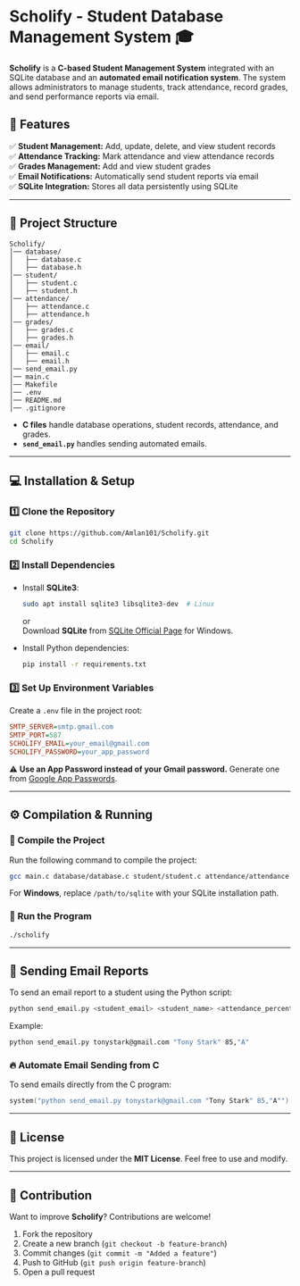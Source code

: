 # **Scholify - Student Database Management System** 🎓  

**Scholify** is a **C-based Student Management System** integrated with an SQLite database and an **automated email notification system**. The system allows administrators to manage students, track attendance, record grades, and send performance reports via email.  

## **📜 Features**
✅ **Student Management:** Add, update, delete, and view student records  
✅ **Attendance Tracking:** Mark attendance and view attendance records  
✅ **Grades Management:** Add and view student grades  
✅ **Email Notifications:** Automatically send student reports via email  
✅ **SQLite Integration:** Stores all data persistently using SQLite  

---

## **📁 Project Structure**
```
Scholify/
│── database/
│   ├── database.c
│   ├── database.h
│── student/
│   ├── student.c
│   ├── student.h
│── attendance/
│   ├── attendance.c
│   ├── attendance.h
│── grades/
│   ├── grades.c
│   ├── grades.h
│── email/
│   ├── email.c
│   ├── email.h
│── send_email.py
│── main.c
│── Makefile
│── .env
│── README.md
│── .gitignore
```
- **C files** handle database operations, student records, attendance, and grades.  
- **`send_email.py`** handles sending automated emails. 
---

## **💻 Installation & Setup**
### **1️⃣ Clone the Repository**
```bash
git clone https://github.com/Amlan101/Scholify.git
cd Scholify
```

### **2️⃣ Install Dependencies**
- Install **SQLite3**:
  ```bash
  sudo apt install sqlite3 libsqlite3-dev  # Linux
  ```
  or  
  Download **SQLite** from [SQLite Official Page](https://www.sqlite.org/download.html) for Windows.  

- Install Python dependencies:
  ```bash
  pip install -r requirements.txt
  ```

### **3️⃣ Set Up Environment Variables**
Create a `.env` file in the project root:
```ini
SMTP_SERVER=smtp.gmail.com
SMTP_PORT=587
SCHOLIFY_EMAIL=your_email@gmail.com
SCHOLIFY_PASSWORD=your_app_password
```
⚠️ **Use an App Password instead of your Gmail password.** Generate one from [Google App Passwords](https://myaccount.google.com/apppasswords).

---

## **⚙️ Compilation & Running**
### **🔹 Compile the Project**
Run the following command to compile the project:
```bash
gcc main.c database/database.c student/student.c attendance/attendance.c grades/grades.c email/email.c -I"./database" -I"./student" -I"./attendance" -I"./grades" -I"./email" -I"/path/to/sqlite" -L"/path/to/sqlite" -lsqlite3 -o scholify
```
For **Windows**, replace `/path/to/sqlite` with your SQLite installation path.

### **🔹 Run the Program**
```bash
./scholify
```

---

## **📧 Sending Email Reports**
To send an email report to a student using the Python script:
```bash
python send_email.py <student_email> <student_name> <attendance_percentage>,<grades>
```
Example:
```bash
python send_email.py tonystark@gmail.com "Tony Stark" 85,"A"
```

### **🔥 Automate Email Sending from C**
To send emails directly from the C program:
```c
system("python send_email.py tonystark@gmail.com "Tony Stark" 85,"A"");
```

---

## **📜 License**
This project is licensed under the **MIT License**. Feel free to use and modify.

---

## **🌟 Contribution**
Want to improve **Scholify**? Contributions are welcome!  
1. Fork the repository  
2. Create a new branch (`git checkout -b feature-branch`)  
3. Commit changes (`git commit -m "Added a feature"`)  
4. Push to GitHub (`git push origin feature-branch`)  
5. Open a pull request  
